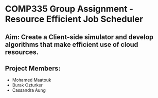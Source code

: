 # COMP335 Group Assignment - Resource Efficient Job Scheduler

## Aim: Create a Client-side simulator and develop algorithms that make efficient use of cloud resources.

## Project Members:
- Mohamed Maatouk
- Burak Ozturker
- Cassandra Aung 
